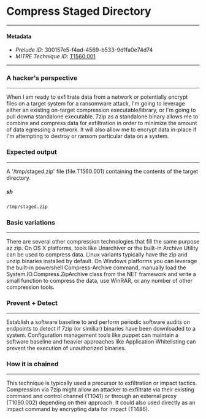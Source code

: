 
# Compress Staged Directory

---

#### Metadata

- *Prelude ID*: 300157e5-f4ad-4569-b533-9d1fa0e74d74
- *MITRE Technique ID*: [T1560.001](https://attack.mitre.org/techniques/T1560/001)

---

### A hacker's perspective

---

When I am ready to exfiltrate data from a network or potentially encrypt files on a target system for a ransomware attack, I'm going to leverage either an existing on-target compression executable/library, or I'm going to pull downa standalone executable.  7zip as a standalone binary allows me to combine and compress data for exfiltration in order to minimize the amount of data egressing a network.  It will also allow me to encrypt data in-place if I'm attempting to destroy or ransom particular data on a system.

### Expected output

---

A '/tmp/staged.zip' file (file.T1560.001) containing the contents of the target directory.

##### sh

```sh
/tmp/staged.zip
```

### Basic variations

---

There are several other compression technologies that fill the same purpose az zip.  On OS X platforms, tools like Unarchiver or the built-in Archive Utility can be used to compress data. Linux variants typically have the zip and unzip binaries installed by default. On Windows platforms you can leverage the built-in powershell Compress-Archive command, manually load the System.IO.Compress.ZipArchive class from the.NET framework and write a small function to compress the data, use WinRAR, or any number of other compression tools.

### Prevent + Detect

---

Establish a software baseline to and perform periodic software audits on endpoints to detect if 7zip (or similiar) binaries have been downloaded to a system. Configuration management tools like puppet can maintain a software baseline and heavier approaches like Application Whitelisting can prevent the execution of unauthorized binaries.

### How it is chained

---

This technique is typically used a precursor to exfiltration or impact tactics. Compression via 7zip might allow an attacker to exfiltrate via their existing command and control channel (T1041) or through an external proxy (T1090.002) depending on their approach. It could also used directly as an impact command by encrypting data for impact (T1486).
